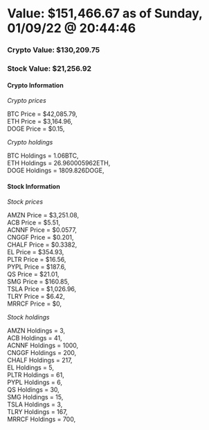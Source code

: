 # Value: $151,466.67 as of Sunday, 01/09/22 @ 20:44:46 

### Crypto Value: $130,209.75

### Stock Value: $21,256.92

#### Crypto Information 
*Crypto prices* 

BTC Price = $42,085.79,  
ETH Price = $3,164.96,  
DOGE Price = $0.15,  


*Crypto holdings* 

BTC Holdings = 1.06BTC,  
ETH Holdings = 26.960005962ETH,  
DOGE Holdings = 1809.826DOGE,  


#### Stock Information 

*Stock prices* 

AMZN Price = $3,251.08,  
ACB Price = $5.51,  
ACNNF Price = $0.0577,  
CNGGF Price = $0.201,  
CHALF Price = $0.3382,  
EL Price = $354.93,  
PLTR Price = $16.56,  
PYPL Price = $187.6,  
QS Price = $21.01,  
SMG Price = $160.85,  
TSLA Price = $1,026.96,  
TLRY Price = $6.42,  
MRRCF Price = $0,  


*Stock holdings* 

AMZN Holdings = 3,  
ACB Holdings = 41,  
ACNNF Holdings = 1000,  
CNGGF Holdings = 200,  
CHALF Holdings = 217,  
EL Holdings = 5,  
PLTR Holdings = 61,  
PYPL Holdings = 6,  
QS Holdings = 30,  
SMG Holdings = 15,  
TSLA Holdings = 3,  
TLRY Holdings = 167,  
MRRCF Holdings = 700,  


